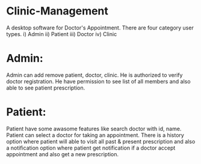 # Clinic-Management
 A desktop software for Doctor's Appointment.
There are four category user types.
i) Admin
ii) Patient
iii) Doctor
iv) Clinic

# Admin: 
Admin can add remove patient, doctor, clinic. He is authorized to verify doctor registration. He have permission to see list of all members and also able to see patient prescription.

# Patient:
Patient have some awasome features like search doctor with id, name. Patient can select a doctor for taking an appointment. There is a history option where patient will able to visit all past & present prescription and also a notification option where patient get notification if a doctor accept appointment and also get a new prescription.
